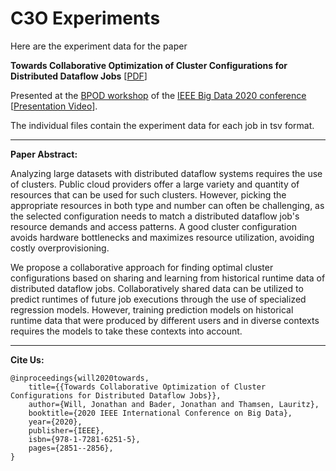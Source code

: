 # C3O Experiments

Here are the experiment data for the paper

**Towards Collaborative Optimization of Cluster Configurations for Distributed Dataflow Jobs** [[PDF](https://arxiv.org/pdf/2011.07965)]

Presented at the [BPOD workshop](https://userpages.umbc.edu/~jianwu/BPOD/) of the [IEEE Big Data 2020 conference](http://bigdataieee.org/BigData2020/) [[Presentation Video](https://www.youtube.com/watch?v=-3cI-8i02Ps)].

The individual files contain the experiment data for each job in tsv format.

---

**Paper Abstract:**

Analyzing large datasets with distributed dataflow systems requires the use of clusters. Public cloud providers offer a large variety and quantity of resources that can be used for such clusters. However, picking the appropriate resources in both type and number can often be challenging, as the selected configuration needs to match a distributed dataflow job's resource demands and access patterns. A good cluster configuration avoids hardware bottlenecks and maximizes resource utilization, avoiding costly overprovisioning.

We propose a collaborative approach for finding optimal cluster configurations based on sharing and learning from historical runtime data of distributed dataflow jobs. Collaboratively shared data can be utilized to predict runtimes of future job executions through the use of specialized regression models. However, training prediction models on historical runtime data that were produced by different users and in diverse contexts requires the models to take these contexts into account. 

---

**Cite Us:**

```
@inproceedings{will2020towards,
    title={{Towards Collaborative Optimization of Cluster Configurations for Distributed Dataflow Jobs}},
    author={Will, Jonathan and Bader, Jonathan and Thamsen, Lauritz},
    booktitle={2020 IEEE International Conference on Big Data},
    year={2020},
    publisher={IEEE},
    isbn={978-1-7281-6251-5},
	pages={2851--2856},
}
```


